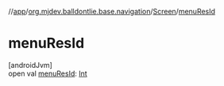 //[app](../../../index.md)/[org.mjdev.balldontlie.base.navigation](../index.md)/[Screen](index.md)/[menuResId](menu-res-id.md)

# menuResId

[androidJvm]\
open val [menuResId](menu-res-id.md): [Int](https://kotlinlang.org/api/latest/jvm/stdlib/kotlin/-int/index.html)

